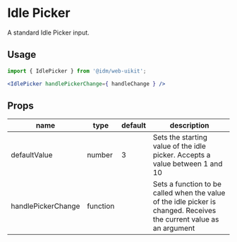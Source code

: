 # Idle Picker

A standard Idle Picker input.

## Usage

```jsx
import { IdlePicker } from '@idm/web-uikit';

<IdlePicker handlePickerChange={ handleChange } />
```

## Props

| name | type | default | description |
|---------------------|----------|------------|-----------------------------------------------------------------------------------------------------------------|
| defaultValue | number | 3 | Sets the starting value of the idle picker. Accepts a value between 1 and 10 |
| handlePickerChange | function | | Sets a function to be called when the value of the idle picker is changed. Receives the current value as an argument |
